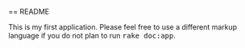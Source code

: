 == README

This is my first application.
Please feel free to use a different markup language if you do not plan to run
<tt>rake doc:app</tt>.

